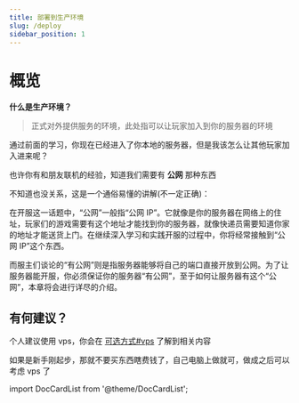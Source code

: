 ```yaml
---
title: 部署到生产环境
slug: /deploy
sidebar_position: 1
---
```


# 概览

**什么是生产环境？**

> 正式对外提供服务的环境，此处指可以让玩家加入到你的服务器的环境

通过前面的学习，你现在已经进入了你本地的服务器，但是我该怎么让其他玩家加入进来呢？

也许你有和朋友联机的经验，知道我们需要有 **公网** 那种东西

不知道也没关系，这是一个通俗易懂的讲解(不一定正确)：

在开服这一话题中，“公网”一般指“公网 IP”。它就像是你的服务器在网络上的住址，玩家们的游戏需要有这个地址才能找到你的服务器，就像快递员需要知道你家的地址才能送货上门。在继续深入学习和实践开服的过程中，你将经常接触到“公网 IP”这个东西。

而服主们谈论的“有公网”则是指服务器能够将自己的端口直接开放到公网。为了让服务器能开服，你必须保证你的服务器“有公网”，至于如何让服务器有这个“公网”，本章将会进行详尽的介绍。

## 有何建议？

个人建议使用 vps，你会在 [可选方式#vps](optional-mode.md#vps) 了解到相关内容

如果是新手刚起步，那就不要买东西瞎费钱了，自己电脑上做就可，做成之后可以考虑 vps 了

import DocCardList from '@theme/DocCardList';

<DocCardList />
